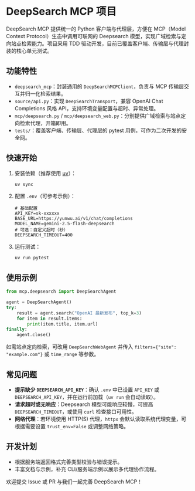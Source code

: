 # DeepSearch MCP 项目

DeepSearch MCP 提供统一的 Python 客户端与代理层，方便在 MCP（Model Context Protocol）生态中调用可联网的 Deepsearch 模型，实现广域检索与定向站点检索能力。项目采用 TDD 驱动开发，目前已覆盖客户端、传输层与代理封装的核心单元测试。

## 功能特性
- `deepsearch_mcp`：封装通用的 `DeepSearchMCPClient`，负责与 MCP 传输层交互并归一化检索结果。
- `source/api.py`：实现 `DeepSearchTransport`，兼容 OpenAI Chat Completions 风格 API，支持环境变量配置与超时、异常处理。
- `mcp/deepsearch.py` / `mcp/deepsearch_web.py`：分别提供广域检索与站点定向检索代理，开箱即用。
- `tests/`：覆盖客户端、传输层、代理层的 pytest 用例，可作为二次开发的安全网。

## 快速开始
1. 安装依赖（推荐使用 [uv](https://github.com/astral-sh/uv)）：
   ```bash
   uv sync
   ```
2. 配置 `.env`（可参考示例）：
   ```env
   # 基础配置
   API_KEY=sk-xxxxxx
   BASE_URL=https://yunwu.ai/v1/chat/completions
   MODEL_NAME=gemini-2.5-flash-deepsearch
   # 可选：自定义超时（秒）
   DEEPSEARCH_TIMEOUT=400
   ```
3. 运行测试：
   ```bash
   uv run pytest
   ```

## 使用示例
```python
from mcp.deepsearch import DeepSearchAgent

agent = DeepSearchAgent()
try:
    result = agent.search("OpenAI 最新发布", top_k=3)
    for item in result.items:
        print(item.title, item.url)
finally:
    agent.close()
```

如需站点定向检索，可改用 `DeepSearchWebAgent` 并传入 `filters={"site": "example.com"}` 或 `time_range` 等参数。

## 常见问题
- **提示缺少 `DEEPSEARCH_API_KEY`**：确认 `.env` 中已设置 `API_KEY` 或 `DEEPSEARCH_API_KEY`，并在运行前加载（`uv run` 会自动读取）。
- **请求超时或无响应**：Deepsearch 模型可能响应较慢，可提高 `DEEPSEARCH_TIMEOUT`，或使用 `curl` 检查接口可用性。
- **网络代理**：若环境使用 HTTP(S) 代理，`httpx` 会默认读取系统代理变量，可根据需要设置 `trust_env=False` 或调整网络策略。

## 开发计划
- 根据服务端返回格式完善类型校验与错误提示。
- 丰富文档与示例，补充 CLI/服务端示例以展示多代理协作流程。

欢迎提交 Issue 或 PR 与我们一起完善 DeepSearch MCP！

